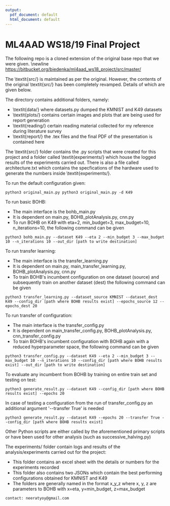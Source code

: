 ```yaml
---
output:
  pdf_document: default
  html_document: default
---
```

# ML4AAD WS18/19 Final Project

The following repo is a cloned extension of the original base repo that we were given. \newline
https://bitbucket.org/biedenka/ml4aad_ws18_project/src/master/

The \textit{src/} is maintained as per the original. However, the contents of the original \textit{src/} has been completely revamped. Details of which are given below.

The directory contains additional folders, namely:

* \textit{data/} where datasets.py dumped the KMNIST and K49 datasets
* \textit{plots/} contains certain images and plots that are being used for report generation
* \textit{reading/} certain reading material collected for my reference during literature survey
* \textit{report/} the .tex files and the final PDF of the presentation is contained here

The \textit{src/} folder contains the .py scripts that were created for this project and a folder called \textit{experiments/} which house the logged results of the experiments carried out. There is also a file called architecture.txt which contains the specfications of the hardware used to generate the numbers inside \textit{experiments/}. 



To run the default configuration given: 
```
python3 original_main.py python3 original_main.py -d K49
```


To run basic BOHB:

* The main interface is the bohb_main.py 
* It is dependent on main.py, BOHB_plotAnalysis.py, cnn.py 
* To run BOHB on K49 with eta=2, min_budget=3, max_budget=10, n_iterations=10, the following command can be given
```
python3 bohb_main.py --dataset K49 --eta 2 --min_budget 3 --max_budget 10 --n_iterations 10 --out_dir [path to write destination]
```


To run transfer learning:

* The main interface is the transfer_learning.py 
* It is dependent on main.py, main_transfer_learning.py, BOHB_plotAnalysis.py, cnn.py 
* To train BOHB's incumbent configuration on one dataset (source) and subsequently train on another dataset (dest) the following command can be given
```
python3 transfer_learning.py --dataset_source KMNIST --dataset_dest K49 --config_dir [path where BOHB results exist] --epochs_source 12 --epochs_dest 20
```


To run transfer of configuration:

* The main interface is the transfer_config.py
* It is dependent on main_transfer_config.py, BOHB_plotAnalysis.py, cnn_transfer_config.py
* To train BOHB's incumbent configuration with BOHB again with a reduced hyperparameter space, the following command can be given
```
python3 transfer_config.py --dataset K49 --eta 2 --min_budget 3 --max_budget 10 --n_iterations 10 --config_dir [path where BOHB results exist] --out_dir [path to write destination]
```


To evaluate any incumbent from BOHB by training on entire train set and testing on test:
```
python3 generate_result.py --dataset K49 --config_dir [path where BOHB results exist] --epochs 20
```
In case of testing a configuration from the run of transfer_config.py an additional argument '--transfer True' is needed
```
python3 generate_result.py --dataset K49 --epochs 20 --transfer True --config_dir [path where BOHB results exist] 
```



Other Python scripts are either called by the aforementioned primary scripts or have been used for other analysis (such as successive_halving.py)


The experiments/ folder contain logs and results of the analysis/experiments carried out for the project:

* This folder contains an excel sheet with the details or numbers for the experiments recorded
* This folder also contains two JSONs which contain the best performing configurations obtained for KMNIST and K49
* The folders are generally named in the format x_y_z where x, y, z are parameters to BOHB with x=eta, y=min_budget, z=max_budget


```
contact: neeratyoy@gmail.com
```